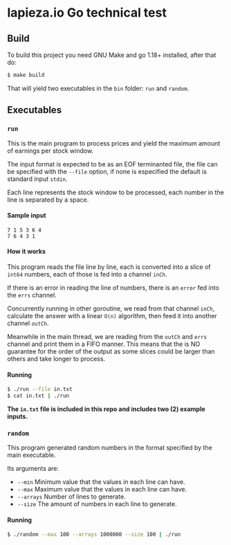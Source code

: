# lapieza.io Go technical test

## Build
To build this project you need GNU Make and go 1.18+ installed, after that do:
```bash
$ make build
```
That will yield two executables in the `bin` folder: `run` and `random`.

## Executables

### `run`
This is the main program to process prices and yield the maximum amount of earnings per stock window.

The input format is expected to be as an EOF terminanted file, the file can be specified with the `--file` option, if none is especified the default is standard input `stdin`.

Each line represents the stock window to be processed, each number in the line is separated by a space.

#### Sample input
```
7 1 5 3 6 4
7 6 4 3 1

```

#### How it works
This program reads the file line by line, each is converted into a slice of `int64` numbers, each of those is fed into a channel `inCh`.

If there is an error in reading the line of numbers, there is an `error` fed into the `errs` channel.

Concurrently running in other goroutine, we read from that channel `inCh`, calculate the answer with a linear `O(n)` algorithm, then feed it into another channel `outCh`.

Meanwhile in the main thread, we are reading from the `outCh` and `errs` channel and print them in a FIFO manner. This means that the is NO guarantee for the order of the output as some slices could be larger than others and take longer to process.

#### Running
```bash
$ ./run --file in.txt
$ cat in.txt | ./run
```
**The `in.txt` file is included in this repo and includes two (2) example inputs.**

### `random`
This program generated random numbers in the format specified by the main executable.

Its arguments are:
- `--min`
  Minimum value that the values in each line can have.
- `--max`
  Maximum value that the values in each line can have.
- `--arrays`
  Number of lines to generate.
- `--size`
  The amount of numbers in each line to generate.

#### Running
```bash
$ ./random --max 100 --arrays 1000000 --size 100 | ./run
```
